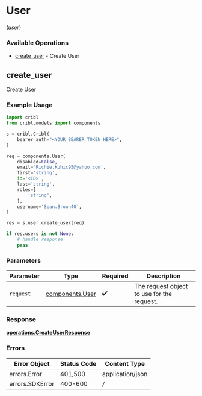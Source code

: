 # User
(*user*)

### Available Operations

* [create_user](#create_user) - Create User

## create_user

Create User

### Example Usage

```python
import cribl
from cribl.models import components

s = cribl.Cribl(
    bearer_auth="<YOUR_BEARER_TOKEN_HERE>",
)

req = components.User(
    disabled=False,
    email='Richie.Kuhic95@yahoo.com',
    first='string',
    id='<ID>',
    last='string',
    roles=[
        'string',
    ],
    username='Sean.Brown40',
)

res = s.user.create_user(req)

if res.users is not None:
    # handle response
    pass
```

### Parameters

| Parameter                                          | Type                                               | Required                                           | Description                                        |
| -------------------------------------------------- | -------------------------------------------------- | -------------------------------------------------- | -------------------------------------------------- |
| `request`                                          | [components.User](../../models/components/user.md) | :heavy_check_mark:                                 | The request object to use for the request.         |


### Response

**[operations.CreateUserResponse](../../models/operations/createuserresponse.md)**
### Errors

| Error Object     | Status Code      | Content Type     |
| ---------------- | ---------------- | ---------------- |
| errors.Error     | 401,500          | application/json |
| errors.SDKError  | 400-600          | */*              |
